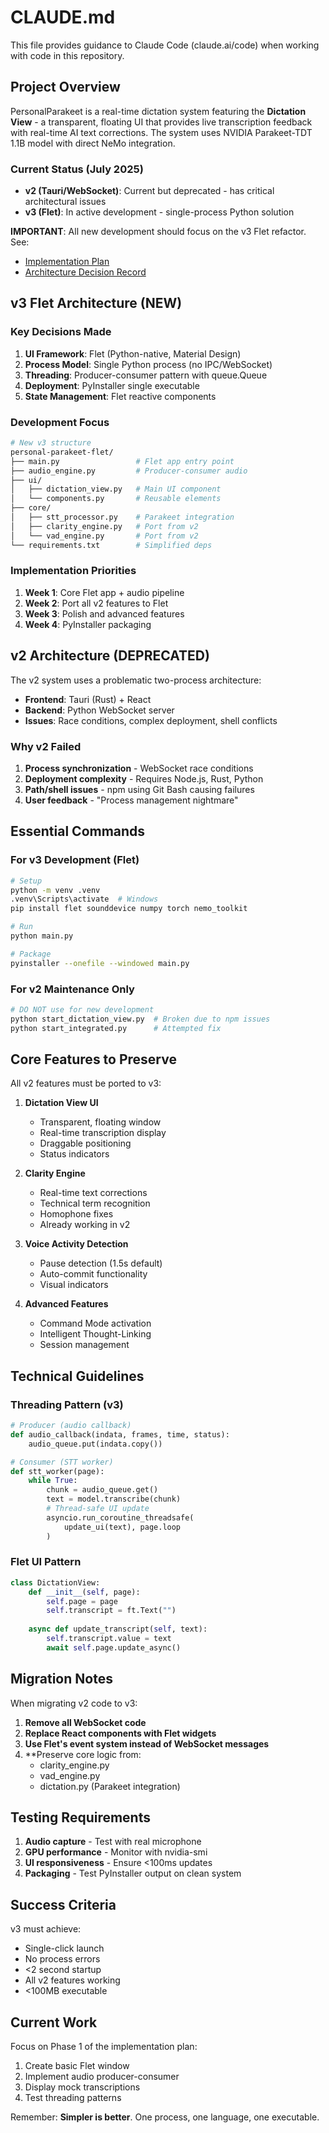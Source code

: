 # CLAUDE.md

This file provides guidance to Claude Code (claude.ai/code) when working with code in this repository.

## Project Overview

PersonalParakeet is a real-time dictation system featuring the **Dictation View** - a transparent, floating UI that provides live transcription feedback with real-time AI text corrections. The system uses NVIDIA Parakeet-TDT 1.1B model with direct NeMo integration.

### Current Status (July 2025)
- **v2 (Tauri/WebSocket)**: Current but deprecated - has critical architectural issues
- **v3 (Flet)**: In active development - single-process Python solution

**IMPORTANT**: All new development should focus on the v3 Flet refactor. See:
- [Implementation Plan](docs/Flet_Refactor_Implementation_Plan.md)
- [Architecture Decision Record](docs/Architecture_Decision_Record_Flet.md)

## v3 Flet Architecture (NEW)

### Key Decisions Made
1. **UI Framework**: Flet (Python-native, Material Design)
2. **Process Model**: Single Python process (no IPC/WebSocket)
3. **Threading**: Producer-consumer pattern with queue.Queue
4. **Deployment**: PyInstaller single executable
5. **State Management**: Flet reactive components

### Development Focus
```bash
# New v3 structure
personal-parakeet-flet/
├── main.py                 # Flet app entry point
├── audio_engine.py         # Producer-consumer audio
├── ui/
│   ├── dictation_view.py   # Main UI component
│   └── components.py       # Reusable elements
├── core/
│   ├── stt_processor.py    # Parakeet integration
│   ├── clarity_engine.py   # Port from v2
│   └── vad_engine.py       # Port from v2
└── requirements.txt        # Simplified deps
```

### Implementation Priorities
1. **Week 1**: Core Flet app + audio pipeline
2. **Week 2**: Port all v2 features to Flet
3. **Week 3**: Polish and advanced features  
4. **Week 4**: PyInstaller packaging

## v2 Architecture (DEPRECATED)

The v2 system uses a problematic two-process architecture:
- **Frontend**: Tauri (Rust) + React
- **Backend**: Python WebSocket server
- **Issues**: Race conditions, complex deployment, shell conflicts

### Why v2 Failed
1. **Process synchronization** - WebSocket race conditions
2. **Deployment complexity** - Requires Node.js, Rust, Python
3. **Path/shell issues** - npm using Git Bash causing failures
4. **User feedback** - "Process management nightmare"

## Essential Commands

### For v3 Development (Flet)
```bash
# Setup
python -m venv .venv
.venv\Scripts\activate  # Windows
pip install flet sounddevice numpy torch nemo_toolkit

# Run
python main.py

# Package
pyinstaller --onefile --windowed main.py
```

### For v2 Maintenance Only
```bash
# DO NOT use for new development
python start_dictation_view.py  # Broken due to npm issues
python start_integrated.py      # Attempted fix
```

## Core Features to Preserve

All v2 features must be ported to v3:

1. **Dictation View UI**
   - Transparent, floating window
   - Real-time transcription display
   - Draggable positioning
   - Status indicators

2. **Clarity Engine**
   - Real-time text corrections
   - Technical term recognition
   - Homophone fixes
   - Already working in v2

3. **Voice Activity Detection**
   - Pause detection (1.5s default)
   - Auto-commit functionality
   - Visual indicators

4. **Advanced Features**
   - Command Mode activation
   - Intelligent Thought-Linking
   - Session management

## Technical Guidelines

### Threading Pattern (v3)
```python
# Producer (audio callback)
def audio_callback(indata, frames, time, status):
    audio_queue.put(indata.copy())

# Consumer (STT worker)
def stt_worker(page):
    while True:
        chunk = audio_queue.get()
        text = model.transcribe(chunk)
        # Thread-safe UI update
        asyncio.run_coroutine_threadsafe(
            update_ui(text), page.loop
        )
```

### Flet UI Pattern
```python
class DictationView:
    def __init__(self, page):
        self.page = page
        self.transcript = ft.Text("")
        
    async def update_transcript(self, text):
        self.transcript.value = text
        await self.page.update_async()
```

## Migration Notes

When migrating v2 code to v3:
1. **Remove all WebSocket code**
2. **Replace React components with Flet widgets**
3. **Use Flet's event system instead of WebSocket messages**
4. **Preserve core logic from:
   - clarity_engine.py
   - vad_engine.py  
   - dictation.py (Parakeet integration)

## Testing Requirements

1. **Audio capture** - Test with real microphone
2. **GPU performance** - Monitor with nvidia-smi
3. **UI responsiveness** - Ensure <100ms updates
4. **Packaging** - Test PyInstaller output on clean system

## Success Criteria

v3 must achieve:
- Single-click launch
- No process errors
- <2 second startup
- All v2 features working
- <100MB executable

## Current Work

Focus on Phase 1 of the implementation plan:
1. Create basic Flet window
2. Implement audio producer-consumer
3. Display mock transcriptions
4. Test threading patterns

Remember: **Simpler is better**. One process, one language, one executable.
